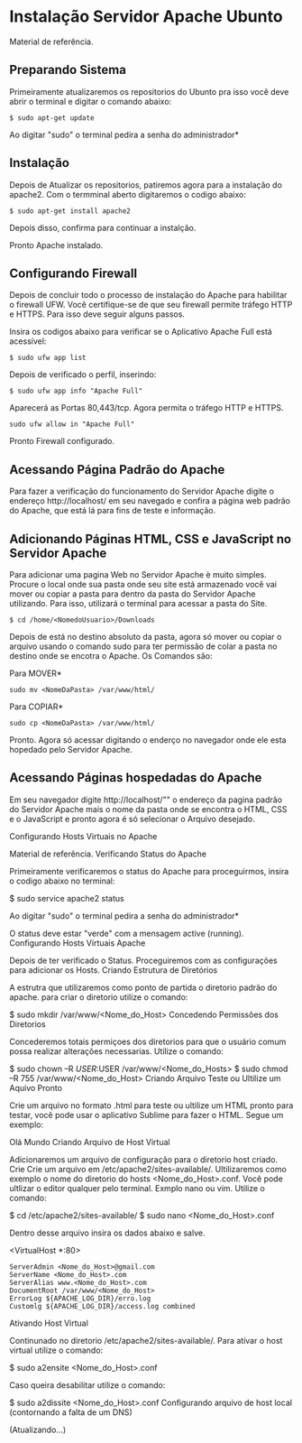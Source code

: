 # Instalação Servidor Apache Ubunto

Material de referência.

## Preparando Sistema

Primeiramente atualizaremos os repositorios do Ubunto pra isso você deve abrir o terminal e digitar o comando abaixo:

`$ sudo apt-get update`

Ao digitar "sudo" o terminal pedira a senha do administrador*

## Instalação

Depois de Atualizar os repositorios, patiremos agora para a instalaçâo do apache2. Com o termminal aberto digitaremos o codigo abaixo:

`$ sudo apt-get install apache2`

Depois disso, confirma para continuar a instalção.

Pronto Apache instalado.

## Configurando Firewall

Depois de concluir todo o processo de instalação do Apache para habilitar o firewall UFW. Você certifique-se de que seu firewall permite tráfego HTTP e HTTPS. Para isso deve seguir alguns passos.

Insira os codigos abaixo para verificar se o Aplicativo Apache Full está acessível:

`$ sudo ufw app list`

Depois de verificado o perfil, inserindo:

`$ sudo ufw app info "Apache Full"`

Aparecerá as Portas 80,443/tcp. Agora permita o tráfego HTTP e HTTPS.

`sudo ufw allow in "Apache Full"`

Pronto Firewall configurado.

## Acessando Página Padrão do Apache

Para fazer a verificação do funcionamento do Servidor Apache digite o endereço http://localhost/ em seu navegado e confira a página web padrão do Apache, que está lá para fins de teste e informação.

## Adicionando Páginas HTML, CSS e JavaScript no Servidor Apache

Para adicionar uma pagina Web no Servidor Apache è muito simples. Procure o local onde sua pasta onde seu site está armazenado você vai mover ou copiar a pasta para dentro da pasta do Servidor Apache utilizando. Para isso, utilizará o terminal para acessar a pasta do Site.

`$ cd /home/<NomedoUsuario>/Downloads`

Depois de está no destino absoluto da pasta, agora só mover ou copiar o arquivo usando o comando sudo para ter permissão de colar a pasta no destino onde se encotra o Apache. Os Comandos são:

Para MOVER*

`sudo mv <NomeDaPasta> /var/www/html/`

Para COPIAR*

`sudo cp <NomeDaPasta> /var/www/html/`

Pronto. Agora só acessar digitando o enderço no navegador onde ele esta hopedado pelo Servidor Apache.

## Acessando Páginas hospedadas do Apache

Em seu navegador digite http://localhost/"<NomeDaPasta>" o endereço da pagina padrão do Servidor Apache mais o nome da pasta onde se encontra o HTML, CSS e o JavaScript e pronto agora é só selecionar o Arquivo desejado.
  
  Configurando Hosts Virtuais no Apache

Material de referência.
Verificando Status do Apache

Primeiramente verificaremos o status do Apache para proceguirmos, insira o codigo abaixo no terminal:

$ sudo service apache2 status

Ao digitar "sudo" o terminal pedira a senha do administrador*

O status deve estar "verde" com a mensagem active (running).
Configurando Hosts Virtuais Apache

Depois de ter verificado o Status. Proceguiremos com as configurações para adicionar os Hosts.
Criando Estrutura de Diretórios

A estrutra que utilizaremos como ponto de partida o diretorio padrão do apache. para criar o diretorio utilize o comando:

$ sudo mkdir /var/www/<Nome_do_Host>
Concedendo Permissões dos Diretorios

Concederemos totais permiçoes dos diretorios para que o usuário comum possa realizar alterações necessarias. Utilize o comando:

$ sudo chown –R $USER:$USER /var/www/<Nome_do_Hosts> $ sudo chmod –R 755 /var/www/<Nome_do_Host>
Criando Arquivo Teste ou Ultilize um Aquivo Pronto

Crie um arquivo no formato .html para teste ou ultilize um HTML pronto para testar, você pode usar o aplicativo Sublime para fazer o HTML. Segue um exemplo:
<title>Teste</title>
Olá Mundo
Criando Arquivo de Host Virtual

Adicionaremos um arquivo de configuração para o diretorio host criado. Crie Crie um arquivo em /etc/apache2/sites-available/. Ultilizaremos como exemplo o nome do diretorio do hosts <Nome_do_Host>.conf. Você pode ultlizar o editor qualquer pelo terminal. Exmplo nano ou vim. Utilize o comando:

$ cd /etc/apache2/sites-available/ $ sudo nano <Nome_do_Host>.conf

Dentro desse arquivo insira os dados abaixo e salve.

<VirtualHost *:80>

    ServerAdmin <Nome_do_Host>@gmail.com
    ServerName <Nome_do_Host>.com
    ServerAlias www.<Nome_do_Host>.com
    DocumentRoot /var/www/<Nome_do_Host>
    ErrorLog ${APACHE_LOG_DIR}/erro.log
    Customlg ${APACHE_LOG_DIR}/access.log combined

Ativando Host Virtual

Continunado no diretorio /etc/apache2/sites-available/. Para ativar o host virtual utilize o comando:

$ sudo a2ensite <Nome_do_Host>.conf

Caso queira desabilitar utilize o comando:

$ sudo a2dissite <Nome_do_Host>.conf
Configurando arquivo de host local (contornando a falta de um DNS)

(Atualizando...)
